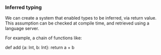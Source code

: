 ### Inferred typing

We can create a system that enabled types to be inferred, via return value.
This assumption can be checked at compile time, and retrieved using a language server.

For example, a chain of functions like:

def add {a: Int, b: Int}:
    return a + b
